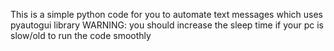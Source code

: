 This is a simple python code for you to automate text messages which uses pyautogui library
WARNING: you should increase the sleep time if your pc is slow/old to run the code smoothly
